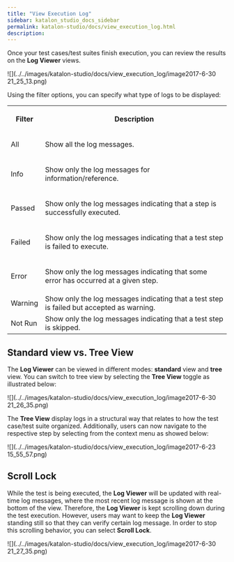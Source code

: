 ```yaml
---
title: "View Execution Log" 
sidebar: katalon_studio_docs_sidebar
permalink: katalon-studio/docs/view_execution_log.html 
description: 
---
```

Once your test cases/test suites finish execution, you can review the results on the **Log Viewer** views.

![](../../images/katalon-studio/docs/view_execution_log/image2017-6-30 21_25_13.png)

Using the filter options, you can specify what type of logs to be displayed:

<table class="wrapped confluenceTable"><colgroup><col><col></colgroup><tbody><tr><th class="confluenceTh"><p><strong>Filter</strong></p></th><th class="confluenceTh"><p><strong>Description</strong></p></th></tr><tr><td class="confluenceTd"><p>All</p></td><td class="confluenceTd"><p>Show all the log messages.</p></td></tr><tr><td class="confluenceTd"><p>Info</p></td><td class="confluenceTd"><p>Show only the log messages for information/reference.</p></td></tr><tr><td class="confluenceTd"><p>Passed</p></td><td class="confluenceTd"><p>Show only the log messages indicating that a step is successfully executed.</p></td></tr><tr><td class="confluenceTd"><p>Failed</p></td><td class="confluenceTd"><p>Show only the log messages indicating that a test step is failed to execute.</p></td></tr><tr><td class="confluenceTd"><p>Error</p></td><td class="confluenceTd"><p>Show only the log messages indicating that some error has occurred at a given step.</p></td></tr><tr><td colspan="1" class="confluenceTd">Warning</td><td colspan="1" class="confluenceTd">Show only the log messages indicating that a test step is failed but accepted as warning.</td></tr><tr><td colspan="1" class="confluenceTd">Not Run</td><td colspan="1" class="confluenceTd">Show only the log messages indicating that a test step is skipped.</td></tr></tbody></table>

Standard view vs. Tree View
---------------------------

The **Log Viewer** can be viewed in different modes: **standard** view and **tree** view. You can switch to tree view by selecting the **Tree View** toggle as illustrated below:

![](../../images/katalon-studio/docs/view_execution_log/image2017-6-30 21_26_35.png)

The **Tree View** display logs in a structural way that relates to how the test case/test suite organized. Additionally, users can now navigate to the respective step by selecting from the context menu as showed below:

![](../../images/katalon-studio/docs/view_execution_log/image2017-6-23 15_55_57.png)

Scroll Lock
-----------

While the test is being executed, the **Log Viewer** will be updated with real-time log messages, where the most recent log message is shown at the bottom of the view. Therefore, the **Log Viewer** is kept scrolling down during the test execution. However, users may want to keep the **Log Viewer** standing still so that they can verify certain log message. In order to stop this scrolling behavior, you can select **Scroll Lock**.

![](../../images/katalon-studio/docs/view_execution_log/image2017-6-30 21_27_35.png)